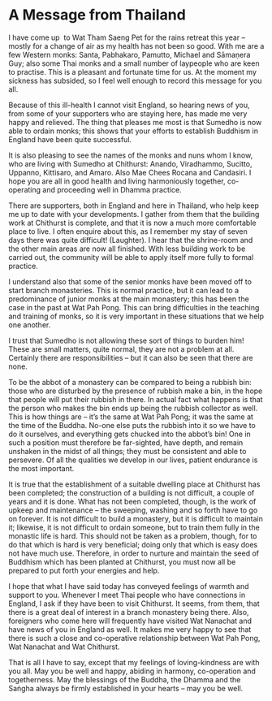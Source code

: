 A Message from Thailand
=======================

<span class="dropcaps-first" markdown="1">I</span><span
class="dropcaps-words" markdown="1"> have come up</span>&nbsp; to Wat
Tham Saeng Pet for the rains retreat this year – mostly for a change of
air as my health has not been so good. With me are a few Western monks:
Santa, Pabhakaro, Pamutto, Michael and Sāmaṇera Guy; also some Thai
monks and a small number of laypeople who are keen to practise. This is
a pleasant and fortunate time for us. At the moment my sickness has
subsided, so I feel well enough to record this message for you all.

Because of this ill-health I cannot visit England, so hearing news of
you, from some of your supporters who are staying here, has made me very
happy and relieved. The thing that pleases me most is that Sumedho is
now able to ordain monks; this shows that your efforts to establish
Buddhism in England have been quite successful.

It is also pleasing to see the names of the monks and nuns whom I know,
who are living with Sumedho at Chithurst: Anando, Viradhammo, Sucitto,
Uppanno, Kittisaro, and Amaro. Also Mae Chees Rocana and Candasiri. I
hope you are all in good health and living harmoniously together,
co-operating and proceeding well in Dhamma practice.

There are supporters, both in England and here in Thailand, who help
keep me up to date with your developments. I gather from them that the
building work at Chithurst is complete, and that it is now a much more
comfortable place to live. I often enquire about this, as I remember my
stay of seven days there was quite difficult! (Laughter). I hear that
the shrine-room and the other main areas are now all finished. With less
building work to be carried out, the community will be able to apply
itself more fully to formal practice.

I understand also that some of the senior monks have been moved off to
start branch monasteries. This is normal practice, but it can lead to a
predominance of junior monks at the main monastery; this has been the
case in the past at Wat Pah Pong. This can bring difficulties in the
teaching and training of monks, so it is very important in these
situations that we help one another.

I trust that Sumedho is not allowing these sort of things to burden him!
These are small matters, quite normal, they are not a problem at all.
Certainly there are responsibilities – but it can also be seen that
there are none.

To be the abbot of a monastery can be compared to being a rubbish bin:
those who are disturbed by the presence of rubbish make a bin, in the
hope that people will put their rubbish in there. In actual fact what
happens is that the person who makes the bin ends up being the rubbish
collector as well. This is how things are – it’s the same at Wat Pah
Pong; it was the same at the time of the Buddha. No-one else puts the
rubbish into it so we have to do it ourselves, and everything gets
chucked into the abbot’s bin! One in such a position must therefore be
far-sighted, have depth, and remain unshaken in the midst of all things;
they must be consistent and able to persevere. Of all the qualities we
develop in our lives, patient endurance is the most important.

It is true that the establishment of a suitable dwelling place at
Chithurst has been completed; the construction of a building is not
difficult, a couple of years and it is done. What has not been
completed, though, is the work of upkeep and maintenance – the sweeping,
washing and so forth have to go on forever. It is not difficult to build
a monastery, but it is difficult to maintain it; likewise, it is not
difficult to ordain someone, but to train them fully in the monastic
life is hard. This should not be taken as a problem, though, for to do
that which is hard is very beneficial; doing only that which is easy
does not have much use. Therefore, in order to nurture and maintain the
seed of Buddhism which has been planted at Chithurst, you must now all
be prepared to put forth your energies and help.

I hope that what I have said today has conveyed feelings of warmth and
support to you. Whenever I meet Thai people who have connections in
England, I ask if they have been to visit Chithurst. It seems, from
them, that there is a great deal of interest in a branch monastery being
there. Also, foreigners who come here will frequently have visited Wat
Nanachat and have news of you in England as well. It makes me very happy
to see that there is such a close and co-operative relationship between
Wat Pah Pong, Wat Nanachat and Wat Chithurst.

That is all I have to say, except that my feelings of loving-kindness
are with you all. May you be well and happy, abiding in harmony,
co-operation and togetherness. May the blessings of the Buddha, the
Dhamma and the Saṅgha always be firmly established in your hearts – may
you be well.
